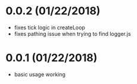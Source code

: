# 0.0.2 (01/22/2018)

- fixes tick logic in createLoop
- fixes pathing issue when trying to find logger.js

# 0.0.1 (01/22/2018)

- basic usage working
